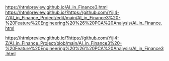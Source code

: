 https://htmlpreview.github.io/AI_in_Finance3.html
https://htmlpreview.github.io/?https://github.com/Yiji4-Z/AI_in_Finance_Project/edit/main/AI_in_Finance3%20-%20Feature%20Engineering%20%26%20PCA%20Analysis/AI_in_Finance.html



https://htmlpreview.github.io/?https://github.com/Yiji4-Z/AI_in_Finance_Project/blob/main/AI_in_Finance3%20-%20Feature%20Engineering%20%26%20PCA%20Analysis/AI_in_Finance3.html
